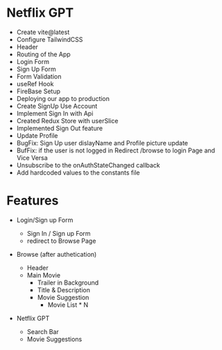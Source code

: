 # Netflix GPT
 - Create vite@latest
 - Configure TailwindCSS
 - Header
 - Routing of the App
 - Login Form
 - Sign Up Form
 - Form Validation
 - useRef Hook
 - FireBase Setup
 - Deploying our app to production
 - Create SignUp Use Account
 - Implement Sign In with Api
 - Created Redux Store with userSlice
 - Implemented Sign Out feature
 - Update Profile
 - BugFix: Sign Up user dislayName and Profile picture update
 - BufFix: if the user is not logged in Redirect /browse to login Page and Vice Versa
 - Unsubscribe to the onAuthStateChanged callback
 - Add hardcoded values to the constants file


# Features

- Login/Sign up Form
    - Sign In / Sign up Form 
    - redirect to Browse Page
    
- Browse (after authetication)
    - Header
    - Main Movie
        - Trailer in Background
        - Title & Description
        - Movie Suggestion
            - Movie List * N

- Netflix GPT
    - Search Bar
    - Movie Suggestions

